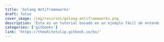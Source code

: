 ```yaml
---
title: 'Golang Antiframeworks'
draft: false
cover_image: /img/recursos/golang-antiframeworks.png
description: 'Esta es un tutorial basado en un ejemplo fácil de entender, dirigido a aquellos que sabe un poco de Go y nada de webdev y quieren aprender a escribir un servidor web en Go.'
categories: ['gitbooks']
link: 'https://thewhitetulip.gitbook.io/bo/'
---
```

